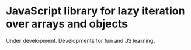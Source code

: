 # JavaScript library for lazy iteration over arrays and objects

Under development. Developments for fun and JS learning.